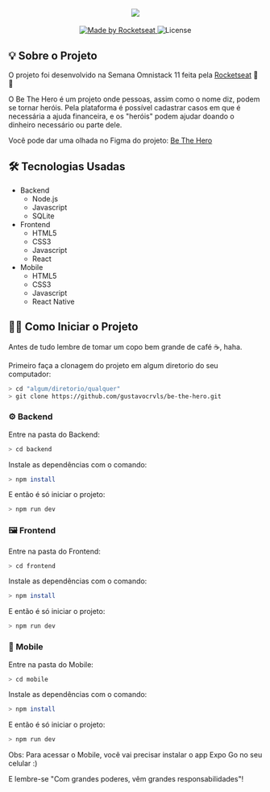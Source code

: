 
<h4 align="center">
  <img src="https://github.com/gustavocrvls/be-the-hero/blob/f82e18fb82b88f865f1e55c54272a3d0bcbcdefa/docs/Logo.png" />
</h4>

<p align="center">
  <a href="https://rocketseat.com.br">
    <img alt="Made by Rocketseat" src="https://img.shields.io/badge/made%20by-Rocketseat-E02041">
  </a>
  <img alt="License" src="https://img.shields.io/badge/license-MIT-E02041">
</p>

## 💡 Sobre o Projeto

O projeto foi desenvolvido na Semana Omnistack 11 feita pela [Rocketseat](https://rocketseat.com.br/) 🚀💜

O Be The Hero é um projeto onde pessoas, assim como o nome diz, podem se tornar heróis. Pela plataforma é possível cadastrar casos em que é necessária a ajuda financeira, e os "heróis" podem ajudar doando o dinheiro necessário ou parte dele.

Você pode dar uma olhada no Figma do projeto: <a href="https://www.figma.com/file/me9BfPmaMkMKNri3XlqIFu/Be-The-Hero-OmniStack-11" target="_blank">Be The Hero</a>

## 🛠 Tecnologias Usadas
- Backend
  - Node.js
  - Javascript
  - SQLite
- Frontend
  - HTML5
  - CSS3
  - Javascript
  - React
- Mobile
  - HTML5
  - CSS3
  - Javascript
  - React Native


## 🧙‍♂️ Como Iniciar o Projeto

Antes de tudo lembre de tomar um copo bem grande de café ☕️, haha.

Primeiro faça a clonagem do projeto em algum diretorio do seu computador:
```bash
> cd "algum/diretorio/qualquer"
> git clone https://github.com/gustavocrvls/be-the-hero.git
```
### ⚙️ Backend

Entre na pasta do Backend:

```bash
> cd backend
```

Instale as dependências com o comando:

```bash
> npm install
```

E então é só iniciar o projeto:
```bash
> npm run dev
```

### 🖼 Frontend

Entre na pasta do Frontend:

```bash
> cd frontend
```

Instale as dependências com o comando:

```bash
> npm install
```

E então é só iniciar o projeto:
```bash
> npm run dev
```

### 📱 Mobile

Entre na pasta do Mobile:

```bash
> cd mobile
```

Instale as dependências com o comando:

```bash
> npm install
```

E então é só iniciar o projeto:
```bash
> npm run dev
```

Obs: Para acessar o Mobile, você vai precisar instalar o app Expo Go no seu celular :)

E lembre-se "Com grandes poderes, vêm grandes responsabilidades"!
